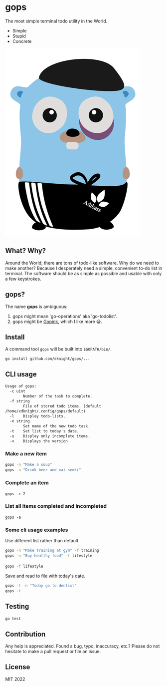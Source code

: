 # gops

The most simple terminal todo utility in the World.

* Simple
* Stupid
* Concrete

![Smart-ID in Go language](https://github.com/dknight/gops/blob/main/files/gopher-gops.svg?raw=true)

## What? Why?

Around the World, there are tons of todo-like software. Why do we need to
make another? Because I desperately need a simple, convenient to-do list
in terminal. The software should be as simple as possible and usable with
only a few keystrokes.

## gops?

The name **gops** is ambiguous:

1. gops might mean 'go-operations' aka 'go-todolist'.
2. gops might be [Gopink](https://en.wikipedia.org/wiki/Gopnik), which I like
more 😀.


## Install

A command tool `gops` will be built into `$GOPATH/bin/`.

```
go install github.com/dknight/gops/...
```

## CLI usage

```
Usage of gops:
  -c uint
        Number of the task to complete.
  -f string
        File of stored todo items. (default /home/xdkn1ght/.config/gops/default)
  -l    Display todo-lists.
  -n string
        Set name of the new todo task.
  -t    Set list to today's date.
  -u    Display only incomplete items.
  -v    Displays the version
```

### Make a new item

```sh
gops -n "Make a soup"
gops -n "Drink beer and eat semki"
```

### Complete an item
```
gops -c 2
```

### List all items completed and incompleted
```
gops -a
```

### Some cli usage examples

Use different list rather than default.

```sh
gops -n "Make training at gym" -f training
gops -n "Buy healthy food" -f lifestyle

gops -f lifestyle

```

Save and read to file with today's date.

```sh
gops -t -n "Today go to dentist"
gops -t
```

## Testing

```go test```

## Contribution

Any help is appreciated. Found a bug, typo, inaccuracy, etc.? Please do
not hesitate to make a pull request or file an issue.

## License

MIT 2022
